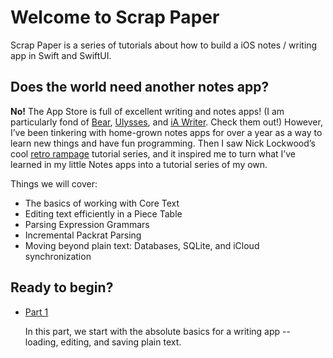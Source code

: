 # Welcome to Scrap Paper

Scrap Paper is a series of tutorials about how to build a iOS notes / writing app in Swift and SwiftUI.

## Does the world need another notes app?

**No!** The App Store is full of excellent writing and notes apps! (I am particularly fond of [Bear](https://bear.app), [Ulysses](https://ulysses.app), and [iA Writer](https://ia.net/writer). Check them out!) However, I’ve been tinkering with home-grown notes apps for over a year as a way to learn new things and have fun programming. Then I saw Nick Lockwood’s cool [retro rampage](https://github.com/nicklockwood/RetroRampage) tutorial series, and it inspired me to turn what I’ve learned in my little Notes apps into a tutorial series of my own.

Things we will cover:

* The basics of working with Core Text
* Editing text efficiently in a Piece Table
* Parsing Expression Grammars
* Incremental Packrat Parsing
* Moving beyond plain text: Databases, SQLite, and iCloud synchronization

## Ready to begin?

* [Part 1](Tutorial/Part1.md)

  In this part, we start with the absolute basics for a writing app -- loading, editing, and saving plain text.
